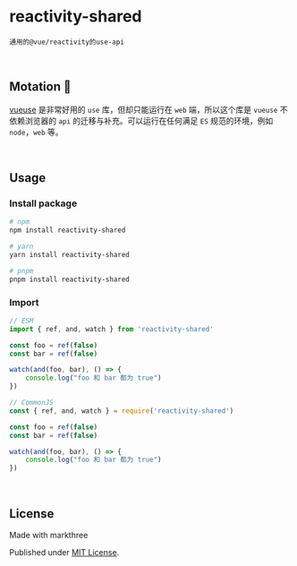 # reactivity-shared


    通用的@vue/reactivity的use-api

<br />

## Motation 🐗

[vueuse](https://vueuse.org/) 是非常好用的 `use` 库，但却只能运行在 `web` 端，所以这个库是 `vueuse` 不依赖浏览器的 `api` 的迁移与补充。可以运行在任何满足 `ES` 规范的环境，例如 `node`，`web` 等。

<br />

## Usage

### Install package

```sh
# npm
npm install reactivity-shared

# yarn
yarn install reactivity-shared

# pnpm
pnpm install reactivity-shared
```

### Import

```js
// ESM
import { ref, and, watch } from 'reactivity-shared'

const foo = ref(false)
const bar = ref(false)

watch(and(foo, bar), () => {
    console.log("foo 和 bar 都为 true")
})

// CommonJS
const { ref, and, watch } = require('reactivity-shared')

const foo = ref(false)
const bar = ref(false)

watch(and(foo, bar), () => {
    console.log("foo 和 bar 都为 true")
})
```

<br />

## License

Made with markthree

Published under [MIT License](./LICENSE).

